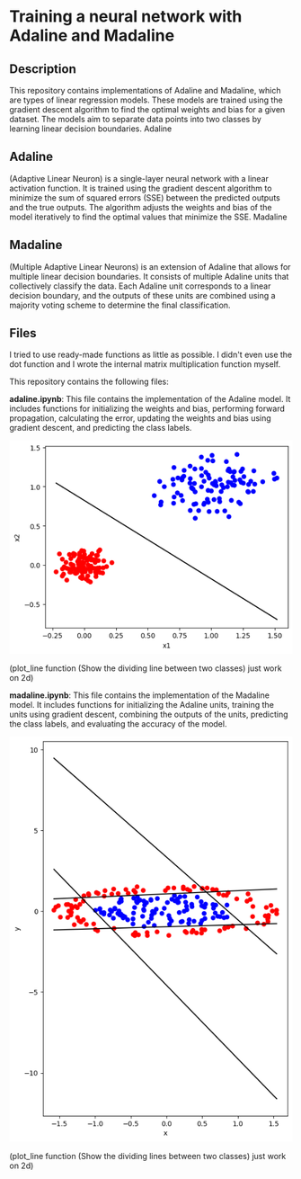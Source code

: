 # Training a neural network with Adaline and Madaline
## Description

This repository contains implementations of Adaline and Madaline, which are types of linear regression models. These models are trained using the gradient descent algorithm to find the optimal weights and bias for a given dataset. The models aim to separate data points into two classes by learning linear decision boundaries.
Adaline

## Adaline
 (Adaptive Linear Neuron) is a single-layer neural network with a linear activation function. It is trained using the gradient descent algorithm to minimize the sum of squared errors (SSE) between the predicted outputs and the true outputs. The algorithm adjusts the weights and bias of the model iteratively to find the optimal values that minimize the SSE.
Madaline

## Madaline
 (Multiple Adaptive Linear Neurons) is an extension of Adaline that allows for multiple linear decision boundaries. It consists of multiple Adaline units that collectively classify the data. Each Adaline unit corresponds to a linear decision boundary, and the outputs of these units are combined using a majority voting scheme to determine the final classification.

## Files
I tried to use ready-made functions as little as possible. I didn't even use the dot function and I wrote the internal matrix multiplication function myself.

This repository contains the following files:

<b>adaline.ipynb</b>: This file contains the implementation of the Adaline model. It includes functions for initializing the weights and bias, performing forward propagation, calculating the error, updating the weights and bias using gradient descent, and predicting the class labels.

![Alt text](adaline.png)

(plot_line function (Show the dividing line between two classes) just work on 2d)

<b>madaline.ipynb</b>: This file contains the implementation of the Madaline model. It includes functions for initializing the Adaline units, training the units using gradient descent, combining the outputs of the units, predicting the class labels, and evaluating the accuracy of the model.

![Alt text](madaline.png)

(plot_line function (Show the dividing lines between two classes) just work on 2d)
